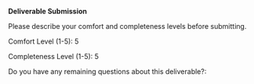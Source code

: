 **Deliverable Submission**

Please describe your comfort and completeness levels before submitting.

Comfort Level (1-5): 5

Completeness Level (1-5): 5

Do you have any remaining questions about this deliverable?:

